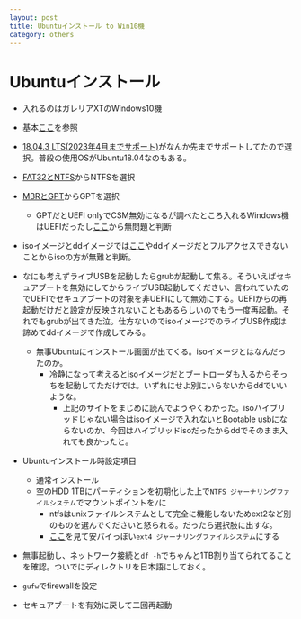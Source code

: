```yaml
---
layout: post
title: Ubuntuインストール to Win10機
category: others
---
```


# Ubuntuインストール

+ 入れるのはガレリアXTのWindows10機
+ 基本[ここ](https://kledgeb.blogspot.com/2018/04/ubuntu-1804-1-ubuntu-1804ubuntuubuntu.html)を参照
+ [18.04.3 LTS(2023年4月までサポート)](http://cdimage.ubuntulinux.jp/releases/18.04.3/ubuntu-ja-18.04.3-desktop-amd64.iso)がなんか先までサポートしてたので選択。普段の使用OSがUbuntu18.04なのもある。
+ [FAT32とNTFS](https://michisugara.jp/archives/2012/file_system.html)からNTFSを選択
+ [MBRとGPT](https://jp.minitool.com/partition-disk/mbr-vs-gpt-guide.html)からGPTを選択
    + GPTだとUEFI onlyでCSM無効になるが調べたところ入れるWindows機はUEFIだったし[ここ](https://michisugara.jp/archives/2017/csm_secureboot.html)から無問題と判断
+ isoイメージとddイメージでは[ここ](https://blog.goo.ne.jp/tmj201/e/400741b352bdf668167d0df690967886)やddイメージだとフルアクセスできないことからisoの方が無難と判断。

+ なにも考えずライブUSBを起動したらgrubが起動して焦る。そういえばセキュアブートを無効にしてからライブUSB起動してください、言われていたのでUEFIでセキュアブートの対象を非UEFIにして無効にする。UEFIからの再起動だけだと設定が反映されないこともあるらしいのでもう一度再起動。それでもgrubが出てきた泣。仕方ないのでisoイメージでのライブUSB作成は諦めてddイメージで作成してみる。
    + 無事Ubuntuにインストール画面が出てくる。isoイメージとはなんだったのか。
        + 冷静になって考えるとisoイメージだとブートローダも入るからそっちを起動してただけでは。いずれにせよ別にいらないからddでいいような。
            + 上記のサイトをまじめに読んでようやくわかった。isoハイブリッドじゃない場合はisoイメージで入れないとBootable usbにならないのか、今回はハイブリッドisoだったからddでそのまま入れても良かったと。

+ Ubuntuインストール時設定項目
    + 通常インストール
    + 空のHDD 1TBにパーティションを初期化した上で`NTFS ジャーナリングファイルシステム`でマウントポイントを`/`に
        + ntfsはunixファイルシステムとして完全に機能しないためext2など別のものを選んでくださいと怒られる。だったら選択肢に出すな。
        + [ここ](https://qiita.com/sion_cojp/items/c8e015db39ddbf43012e)を見て安パイっぽい`ext4 ジャーナリングファイルシステム`にする 

+ 無事起動し、ネットワーク接続と`df -h`でちゃんと1TB割り当てられてることを確認。ついでにディレクトリを日本語にしておく。
+ `gufw`でfirewallを設定
+ セキュアブートを有効に戻して二回再起動
